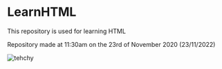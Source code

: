 # LearnHTML
This repository is used for learning HTML

Repository made at 11:30am on the 23rd of November 2020 (23/11/2022)

![tehchy](https://avatars.githubusercontent.com/u/109418510?s=400&u=15dd7128b30aea880f74960a8215db77bd08cf19&v=4)